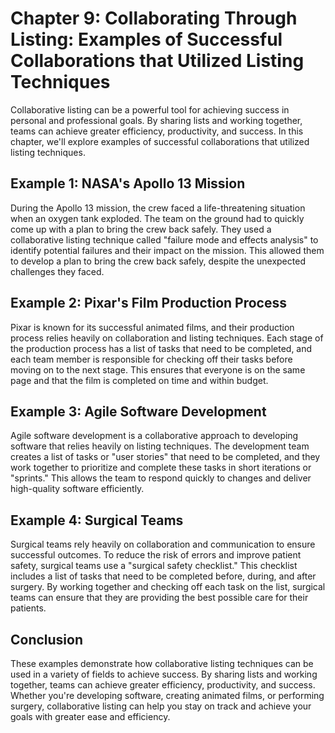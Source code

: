 Chapter 9: Collaborating Through Listing: Examples of Successful Collaborations that Utilized Listing Techniques
================================================================================================================

Collaborative listing can be a powerful tool for achieving success in personal and professional goals. By sharing lists and working together, teams can achieve greater efficiency, productivity, and success. In this chapter, we'll explore examples of successful collaborations that utilized listing techniques.

Example 1: NASA's Apollo 13 Mission
-----------------------------------

During the Apollo 13 mission, the crew faced a life-threatening situation when an oxygen tank exploded. The team on the ground had to quickly come up with a plan to bring the crew back safely. They used a collaborative listing technique called "failure mode and effects analysis" to identify potential failures and their impact on the mission. This allowed them to develop a plan to bring the crew back safely, despite the unexpected challenges they faced.

Example 2: Pixar's Film Production Process
------------------------------------------

Pixar is known for its successful animated films, and their production process relies heavily on collaboration and listing techniques. Each stage of the production process has a list of tasks that need to be completed, and each team member is responsible for checking off their tasks before moving on to the next stage. This ensures that everyone is on the same page and that the film is completed on time and within budget.

Example 3: Agile Software Development
-------------------------------------

Agile software development is a collaborative approach to developing software that relies heavily on listing techniques. The development team creates a list of tasks or "user stories" that need to be completed, and they work together to prioritize and complete these tasks in short iterations or "sprints." This allows the team to respond quickly to changes and deliver high-quality software efficiently.

Example 4: Surgical Teams
-------------------------

Surgical teams rely heavily on collaboration and communication to ensure successful outcomes. To reduce the risk of errors and improve patient safety, surgical teams use a "surgical safety checklist." This checklist includes a list of tasks that need to be completed before, during, and after surgery. By working together and checking off each task on the list, surgical teams can ensure that they are providing the best possible care for their patients.

Conclusion
----------

These examples demonstrate how collaborative listing techniques can be used in a variety of fields to achieve success. By sharing lists and working together, teams can achieve greater efficiency, productivity, and success. Whether you're developing software, creating animated films, or performing surgery, collaborative listing can help you stay on track and achieve your goals with greater ease and efficiency.
